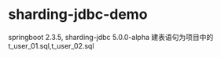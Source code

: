 # sharding-jdbc-demo
springboot 2.3.5,  sharding-jdbc 5.0.0-alpha
建表语句为项目中的t_user_01.sql,t_user_02.sql

